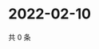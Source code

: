 # 2022-02-10

共 0 条

<!-- BEGIN WEIBO -->
<!-- 最后更新时间 Thu Feb 10 2022 04:11:54 GMT+0800 (China Standard Time) -->

<!-- END WEIBO -->
